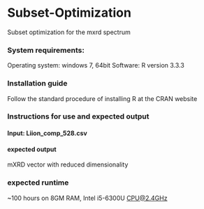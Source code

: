# Subset-Optimization
Subset optimization for the mxrd spectrum

### System requirements:
Operating system: windows 7, 64bit
Software: R version 3.3.3 

### Installation guide
Follow the standard procedure of installing R at the CRAN website

### Instructions for use and expected output
#### Input: Liion_comp_528.csv
#### expected output
  mXRD vector with reduced dimensionality
### expected runtime
~100 hours on 8GM RAM, Intel i5-6300U CPU@2.4GHz
